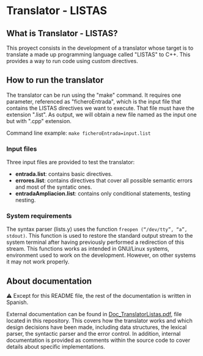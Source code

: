 # Translator - LISTAS

## What is Translator - LISTAS?

This proyect consists in the development of a translator whose target is to translate a made up programming language called "LISTAS" to C++. This provides a way to run code using custom directives.

## How to run the translator

The translator can be run using the "make" command. It requires one parameter, referenced as "ficheroEntrada", which is the input file that contains the LISTAS directives we want to execute. That file must have the extension ".list". As output, we will obtain a new file named as the input one but with ".cpp" extension.

Command line example: `make ficheroEntrada=input.list`

### Input files

Three input files are provided to test the translator:

* **entrada.list**: contains basic directives.
* **errores.list**: contains directives that cover all possible semantic errors and most of the syntatic ones. 
* **entradaAmpliacion.list**: contains only conditional statements, testing nesting.

### System requirements

The syntax parser (lists.y) uses the function `freopen (“/dev/tty”, “a”, stdout)`. This function is used to restore the standard output stream to the system terminal after having previously performed a redirection of this stream. This functions works as intended in GNU/Linux systems, environment used to work on the development. However, on other systems it may not work properly.

## About documentation

:warning: Except for this README file, the rest of the documentation is written in Spanish.

External documentation can be found in [Doc_TranslatorListas.pdf](https://github.com/xFranMe/translator-LISTAS/blob/main/Doc_TranslatorLISTAS.pdf), file located in this repository. This covers how the translator works and which design decisions have been made, including data structures, the lexical parser, the syntactic parser and the error control. In addition, internal documentation is provided as comments within the source code to cover details about specific implementations.
